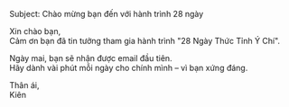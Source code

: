 Subject: Chào mừng bạn đến với hành trình 28 ngày

Xin chào bạn,  
Cảm ơn bạn đã tin tưởng tham gia hành trình "28 Ngày Thức Tỉnh Ý Chí".

Ngày mai, bạn sẽ nhận được email đầu tiên.  
Hãy dành vài phút mỗi ngày cho chính mình – vì bạn xứng đáng.

Thân ái,  
Kiên
